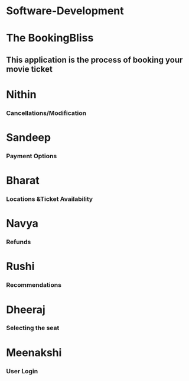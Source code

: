 # Software-Development
# The BookingBliss
## This application is the process of booking your movie ticket
# Nithin
### Cancellations/Modification
# Sandeep
### Payment Options
# Bharat
### Locations &Ticket Availability
# Navya
### Refunds
# Rushi
### Recommendations
# Dheeraj
### Selecting the seat
# Meenakshi
### User Login

